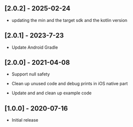 ## [2.0.2] - 2025-02-24

* updating the min and the target sdk and the kotlin version

## [2.0.1] - 2023-7-23

* Update Android Gradle

## [2.0.0] - 2021-04-08

* Support null safety

* Clean up unused code and debug prints in iOS native part

* Update and and clean up example code

## [1.0.0] - 2020-07-16

* Initial release
